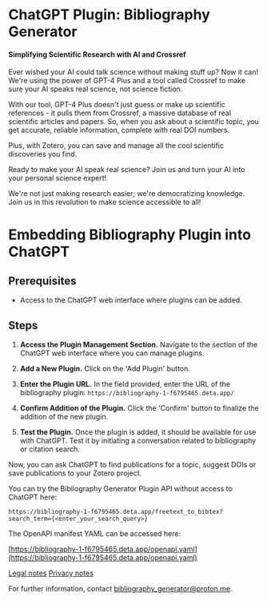 # ChatGPT Plugin: Bibliography Generator

#### Simplifying Scientific Research with AI and Crossref

Ever wished your AI could talk science without making stuff up? Now it can! We're using the power of GPT-4 Plus and a tool called Crossref to make sure your AI speaks real science, not science fiction.

With our tool, GPT-4 Plus doesn't just guess or make up scientific references - it pulls them from Crossref, a massive database of real scientific articles and papers. So, when you ask about a scientific topic, you get accurate, reliable information, complete with real DOI numbers.

Plus, with Zotero, you can save and manage all the cool scientific discoveries you find.

Ready to make your AI speak real science? Join us and turn your AI into your personal science expert!

We're not just making research easier; we're democratizing knowledge. Join us in this revolution to make science accessible to all!

# Embedding Bibliography Plugin into ChatGPT

## Prerequisites
- Access to the ChatGPT web interface where plugins can be added.

## Steps

1. **Access the Plugin Management Section.** Navigate to the section of the ChatGPT web interface where you can manage plugins.

2. **Add a New Plugin.** Click on the 'Add Plugin' button.

3. **Enter the Plugin URL.** In the field provided, enter the URL of the bibliography plugin: `https://bibliography-1-f6795465.deta.app/`

4. **Confirm Addition of the Plugin.** Click the 'Confirm' button to finalize the addition of the new plugin.

5. **Test the Plugin.** Once the plugin is added, it should be available for use with ChatGPT. Test it by initiating a conversation related to bibliography or citation search.

Now, you can ask ChatGPT to find publications for a topic, suggest DOIs or save publications to your Zotero project.

You can try the Bibliography Generator Plugin API without access to ChatGPT here:
```
https://bibliography-1-f6795465.deta.app/freetext_to_bibtex?search_term={<enter_your_search_query>}
```

The OpenAPI manifest YAML can be accessed here:

[https://bibliography-1-f6795465.deta.app/openapi.yaml](https://bibliography-1-f6795465.deta.app/openapi.yaml)

[Legal notes](https://bibliography-1-f6795465.deta.app/static/legal.html)
[Privacy notes](https://bibliography-1-f6795465.deta.app/static/privacy.html)

For further information, contact [bibliography_generator@proton.me](mailto:bibliography_generator@proton.me).